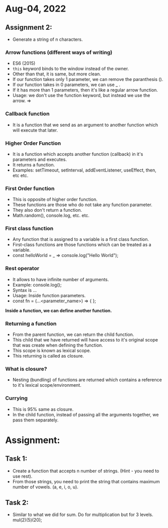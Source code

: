 # Aug-04, 2022

## Assignment 2:
- Generate a string of n characters.


### Arrow functions (different ways of writing)
- ES6 (2015)
- `this` keyword binds to the window instead of the owner.
- Other than that, it is same, but more clean.
- If our function takes only 1 parameter, we can remove the paranthesis ().
- If our function takes in 0 parameters, we can use _ .
- If it has more than 1 parameters, then it's like a regular arrow function.
- Usage: we don't use the function keyword, but instead we use the arrow. =>


### Callback function
- It is a function that we send as an argument to another function which will execute that later.


### Higher Order Function
- It is a function which accepts another function (callback) in it's parameters and executes.
- It returns a function.
- Examples: setTimeout, setInterval, addEventListener, useEffect, then, etc etc.


### First Order function
- This is opposite of higher order function.
- These functions are those who do not take any function parameter.
- They also don't return a function.
- Math.random(), console.log, etc. etc.


### First class function
- Any function that is assigned to a variable is a first class function.
- First-class functions are those functions which can be treated as a variable.
- const helloWorld = _ => console.log("Hello World");


### Rest operator
- It allows to have infinite number of arguments.
- Example: console.log();
- Syntax is ...
- Usage: Inside function parameters.
- const fn = (...<parameter_name>) => { <logic> };

**Inside a function, we can define another function.**

### Returning a function
- From the parent function, we can return the child function.
- This child that we have returned will have access to it's original scope that was create when defining the function.
- This scope is known as lexical scope.
- This returning is called as closure.

### What is closure?
- Nesting (bundling) of functions are returned which contains a reference to it's lexical scope/environment.

### Currying
- This is 95% same as closure.
- In the child function, instead of passing all the arguments together, we pass them separately.



# Assignment:
## Task 1:
- Create a function that accepts n number of strings. (Hint - you need to use rest).
- From those strings, you need to print the string that contains maximum number of vowels. (a, e, i, o, u).

## Task 2:
- Similar to what we did for sum. Do for multiplication but for 3 levels. mul(2)(5)(20);
